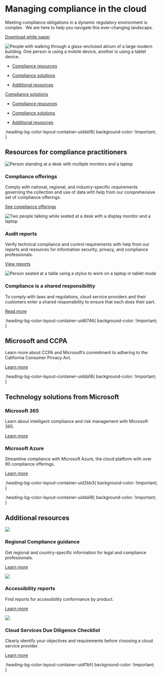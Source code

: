 # Managing compliance in the cloud

  

Meeting compliance obligations in a dynamic regulatory environment is complex.  We are here to help you navigate this ever-changing landscape.

[Download white paper](https://go.microsoft.com/fwlink/p/?LinkID=2111376&clcid=0x409&culture=en-us&country=us)

![People with walking through a glass-enclosed atrium of a large modern building. One person is using a mobile device, another is using a tablet device.](https://cdn-dynmedia-1.microsoft.com/is/image/microsoftcorp/image_RE3YaUW?resMode=sharp2&op_usm=1.5,0.65,15,0&wid=2949&hei=500&qlt=95&fit=constrain)

- [Compliance resources](https://www.microsoft.com/en-us/trust-center/compliance/compliance-overview?rtc=1#compliance)
    
- [Compliance solutions](https://www.microsoft.com/en-us/trust-center/compliance/compliance-overview?rtc=1#solutions)
    
- [Additional resources](https://www.microsoft.com/en-us/trust-center/compliance/compliance-overview?rtc=1#additional)
    

[Compliance solutions](javascript:void(0))

- [Compliance resources](https://www.microsoft.com/en-us/trust-center/compliance/compliance-overview?rtc=1#compliance)
    
- [Compliance solutions](https://www.microsoft.com/en-us/trust-center/compliance/compliance-overview?rtc=1#solutions)
    
- [Additional resources](https://www.microsoft.com/en-us/trust-center/compliance/compliance-overview?rtc=1#additional)
    

.heading-bg-color-layout-container-uidda18{ background-color: !important; }

## Resources for compliance practitioners

![Person standing at a desk with multiple monitors and a laptop](https://cdn-dynmedia-1.microsoft.com/is/image/microsoftcorp/Image_ComplianceOfferings_485x273_RE3YvIV?resMode=sharp2&op_usm=1.5,0.65,15,0&wid=786&hei=443&qlt=85&fit=constrain) 

### Compliance offerings

Comply with national, regional, and industry-specific requirements governing the collection and use of data with help from our comprehensive set of compliance offerings.

[See compliance offerings](https://www.microsoft.com/en-us/trustcenter/compliance/complianceofferings)

![Two people talking while seated at a desk with a display monitor and a laptop](https://cdn-dynmedia-1.microsoft.com/is/image/microsoftcorp/Image_AuditReports_485x273_RE3YvJ3?resMode=sharp2&op_usm=1.5,0.65,15,0&wid=786&hei=443&qlt=85&fit=constrain) 

### Audit reports

Verify technical compliance and control requirements with help from our reports and resources for information security, privacy, and compliance professionals.

[View reports](https://servicetrust.microsoft.com/ViewPage/MSComplianceGuideV3)

![Person seated at a table using a stylus to work on a laptop in tablet mode ](https://cdn-dynmedia-1.microsoft.com/is/image/microsoftcorp/Image_SharedResponsibility_485x273_RE3YvIZ?resMode=sharp2&op_usm=1.5,0.65,15,0&wid=786&hei=443&qlt=85&fit=constrain) 

### Compliance is a shared responsibility

To comply with laws and regulations, cloud service providers and their customers enter a shared responsibility to ensure that each does their part.

[Read more](https://go.microsoft.com/fwlink/p/?linkid=2047290&clcid=0x409&culture=en-us&country=us)

.heading-bg-color-layout-container-uid6746{ background-color: !important; }

## Microsoft and CCPA

Learn more about CCPA and Microsoft’s commitment to adhering to the California Consumer Privacy Act.

[Learn more](https://docs.microsoft.com/en-us/microsoft-365/compliance/offering-ccpa)

.heading-bg-color-layout-container-uidda18{ background-color: !important; }

## Technology solutions from Microsoft

### Microsoft 365

Learn about intelligent compliance and risk management with Microsoft 365.

[Learn more](https://www.microsoft.com/security/business/microsoft-purview)

### Microsoft Azure

Streamline compliance with Microsoft Azure, the cloud platform with over 90 compliance offerings.

[Learn more](https://go.microsoft.com/fwlink/p/?LinkID=2153936&clcid=0x409)

.heading-bg-color-layout-container-uid2bb3{ background-color: !important; }

.heading-bg-color-layout-container-uidda18{ background-color: !important; }

## Additional resources

![](https://cdn-dynmedia-1.microsoft.com/is/image/microsoftcorp/Icon_RegionalComplianceGuidance_2x_RE3YyhO?resMode=sharp2&op_usm=1.5,0.65,15,0&wid=40&hei=48&qlt=99&fit=constrain) 

### Regional Compliance guidance

Get regional and country-specific information for legal and compliance professionals.

[Learn more](https://www.microsoft.com/en-us/trust-center/compliance/regional-country-compliance)

![](https://cdn-dynmedia-1.microsoft.com/is/image/microsoftcorp/Icon_AccessibilityReports_2x_RE3YvIc?resMode=sharp2&op_usm=1.5,0.65,15,0&wid=48&hei=48&qlt=99&fit=constrain) 

### Accessibility reports

Find reports for accessibility conformance by product.

[Learn more](https://www.microsoft.com/en-us/trust-center/compliance/accessibility)

![](https://cdn-dynmedia-1.microsoft.com/is/image/microsoftcorp/Icon_CloudServices_2x_RE3Yyi8?resMode=sharp2&op_usm=1.5,0.65,15,0&wid=40&hei=48&qlt=99&fit=constrain) 

### Cloud Services Due Diligence Checklist

Clearly identify your objectives and requirements before choosing a cloud service provider.

[Learn more](https://www.microsoft.com/en-us/trust-center/compliance/due-diligence-checklist)

.heading-bg-color-layout-container-uidf1bf{ background-color: !important; }